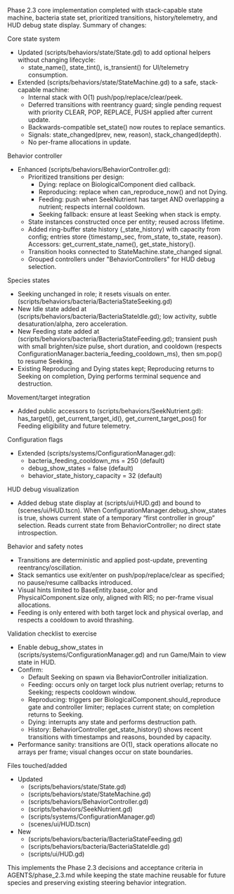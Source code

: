 Phase 2.3 core implementation completed with stack-capable state machine, bacteria state set, prioritized transitions, history/telemetry, and HUD debug state display. Summary of changes:

Core state system
- Updated (scripts/behaviors/state/State.gd) to add optional helpers without changing lifecycle:
  - state_name(), state_tint(), is_transient() for UI/telemetry consumption.
- Extended (scripts/behaviors/state/StateMachine.gd) to a safe, stack-capable machine:
  - Internal stack with O(1) push/pop/replace/clear/peek.
  - Deferred transitions with reentrancy guard; single pending request with priority CLEAR, POP, REPLACE, PUSH applied after current update.
  - Backwards-compatible set_state() now routes to replace semantics.
  - Signals: state_changed(prev, new, reason), stack_changed(depth).
  - No per-frame allocations in update.

Behavior controller
- Enhanced (scripts/behaviors/BehaviorController.gd):
  - Prioritized transitions per design:
    - Dying: replace on BiologicalComponent died callback.
    - Reproducing: replace when can_reproduce_now() and not Dying.
    - Feeding: push when SeekNutrient has target AND overlapping a nutrient; respects internal cooldown.
    - Seeking fallback: ensure at least Seeking when stack is empty.
  - State instances constructed once per entity; reused across lifetime.
  - Added ring-buffer state history (_state_history) with capacity from config; entries store {timestamp_sec, from_state, to_state, reason}. Accessors: get_current_state_name(), get_state_history().
  - Transition hooks connected to StateMachine.state_changed signal.
  - Grouped controllers under "BehaviorControllers" for HUD debug selection.

Species states
- Seeking unchanged in role; it resets visuals on enter. (scripts/behaviors/bacteria/BacteriaStateSeeking.gd)
- New Idle state added at (scripts/behaviors/bacteria/BacteriaStateIdle.gd); low activity, subtle desaturation/alpha, zero acceleration.
- New Feeding state added at (scripts/behaviors/bacteria/BacteriaStateFeeding.gd); transient push with small brighten/size pulse, short duration, and cooldown (respects ConfigurationManager.bacteria_feeding_cooldown_ms), then sm.pop() to resume Seeking.
- Existing Reproducing and Dying states kept; Reproducing returns to Seeking on completion, Dying performs terminal sequence and destruction.

Movement/target integration
- Added public accessors to (scripts/behaviors/SeekNutrient.gd): has_target(), get_current_target_id(), get_current_target_pos() for Feeding eligibility and future telemetry.

Configuration flags
- Extended (scripts/systems/ConfigurationManager.gd):
  - bacteria_feeding_cooldown_ms = 250 (default)
  - debug_show_states = false (default)
  - behavior_state_history_capacity = 32 (default)

HUD debug visualization
- Added debug state display at (scripts/ui/HUD.gd) and bound to (scenes/ui/HUD.tscn). When ConfigurationManager.debug_show_states is true, shows current state of a temporary “first controller in group” selection. Reads current state from BehaviorController; no direct state introspection.

Behavior and safety notes
- Transitions are deterministic and applied post-update, preventing reentrancy/oscillation.
- Stack semantics use exit/enter on push/pop/replace/clear as specified; no pause/resume callbacks introduced.
- Visual hints limited to BaseEntity.base_color and PhysicalComponent.size only, aligned with RIS; no per-frame visual allocations.
- Feeding is only entered with both target lock and physical overlap, and respects a cooldown to avoid thrashing.

Validation checklist to exercise
- Enable debug_show_states in (scripts/systems/ConfigurationManager.gd) and run Game/Main to view state in HUD.
- Confirm:
  - Default Seeking on spawn via BehaviorController initialization.
  - Feeding: occurs only on target lock plus nutrient overlap; returns to Seeking; respects cooldown window.
  - Reproducing: triggers per BiologicalComponent.should_reproduce gate and controller limiter; replaces current state; on completion returns to Seeking.
  - Dying: interrupts any state and performs destruction path.
  - History: BehaviorController.get_state_history() shows recent transitions with timestamps and reasons, bounded by capacity.
- Performance sanity: transitions are O(1), stack operations allocate no arrays per frame; visual changes occur on state boundaries.

Files touched/added
- Updated
  - (scripts/behaviors/state/State.gd)
  - (scripts/behaviors/state/StateMachine.gd)
  - (scripts/behaviors/BehaviorController.gd)
  - (scripts/behaviors/SeekNutrient.gd)
  - (scripts/systems/ConfigurationManager.gd)
  - (scenes/ui/HUD.tscn)
- New
  - (scripts/behaviors/bacteria/BacteriaStateFeeding.gd)
  - (scripts/behaviors/bacteria/BacteriaStateIdle.gd)
  - (scripts/ui/HUD.gd)

This implements the Phase 2.3 decisions and acceptance criteria in AGENTS/phase_2.3.md while keeping the state machine reusable for future species and preserving existing steering behavior integration.